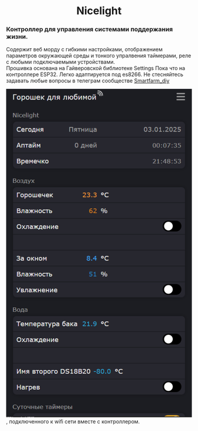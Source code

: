 <a id="anchor"></a>
<h1 align="center"> Nicelight </h1>

### Контроллер для управления системами поддержания жизни.  
Содержит веб морду с гибкими настройками, отображением параметров окружающей среды и тонкого упралвения таймерами, реле с любыми подключаемыми устройствами.  
Прошивка основана на Гайверовской библиотеке Settings
Пока что на контроллере ESP32. Легко адаптируется под es8266.
Не стесняйтесь задавать любые вопросы в телеграм сообществе [Smartfarm_diy](https://t.me/smartfarm_diy)

![Веб морда для управления открывается в Chrome c телефона или компьютера](https://github.com/nicelight/minihub-pio/blob/main/pic/promo.png), подключенного к wifi сети вместе с контроллером.



